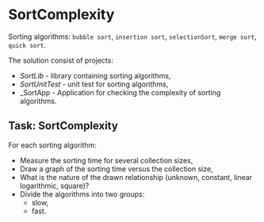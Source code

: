 # SortComplexity

Sorting algorithms:
`bubble sort`, `insertion sort`, `selectionSort`,
`merge sort`, `quick sort`.

The solution consist of projects:
* _SortLib_ - library containing sorting algorithms,
* _SortUnitTest_ - unit test for sorting algorithms,
* _SortApp - Application for checking the complexity of sorting algorithms.

## Task: SortComplexity
For each sorting algorithm:
* Measure the sorting time for several collection sizes,
* Draw a graph of the sorting time versus the collection size,
* What is the nature of the drawn relationship (unknown, constant, linear logarithmic, square)?
* Divide the algorithms into two groups:
  * slow,
  * fast.